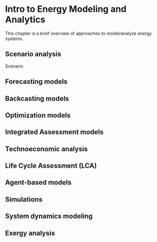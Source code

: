 # Intro to Energy Modeling and Analytics

This chapter is a brief overview of approaches to model/analyze energy systems. 

## Scenario analysis

Scenario 

## Forecasting models
## Backcasting models
## Optimization models
## Integrated Assessment models
## Technoeconomic analysis
## Life Cycle Assessment (LCA)
## Agent-based models
## Simulations
## System dynamics modeling
## Exergy analysis

